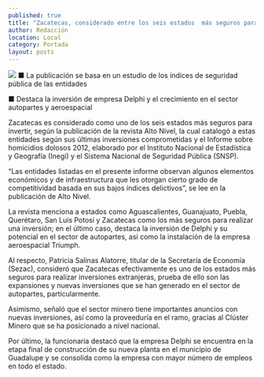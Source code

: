 ```yaml
---
published: true
title: "Zacatecas, considerado entre los seis estados  más seguros para invertir, señala Alto Nivel"
author: Redacción
location: Local
category: Portada
layout: posts
---
```


![](http://i.imgur.com/7X4vGCvm.jpg)
■ La publicación se basa en un estudio de los índices de seguridad pública de las entidades 

■ Destaca la inversión de empresa Delphi y el crecimiento en el sector autopartes y aeroespacial

Zacatecas es considerado como uno de los seis estados más seguros para invertir, según la publicación de la revista Alto Nivel, la cual catalogó a estas entidades según sus últimas inversiones comprometidas y el Informe sobre homicidios dolosos 2012, elaborado por el Instituto Nacional de Estadística y Geografía (Inegi) y el Sistema Nacional de Seguridad Pública (SNSP).

“Las entidades listadas en el presente informe observan algunos elementos económicos y de infraestructura que les otorgan cierto grado de competitividad basada en sus bajos índices delictivos”, se lee en la publicación de Alto Nivel.

La revista menciona a estados como Aguascalientes, Guanajuato, Puebla, Querétaro, San Luis Potosí y Zacatecas como los más seguros para realizar una inversión; en el último caso, destaca la inversión de Delphi y su potencial en el sector de autopartes, así como la instalación de la empresa aeroespacial Triumph.

Al respecto, Patricia Salinas Alatorre, titular de la Secretaría de Economía (Sezac), consideró que Zacatecas efectivamente es uno de los estados más seguros para realizar inversiones extranjeras, prueba de ello son las expansiones y nuevas inversiones que se han generado en el sector de autopartes, particularmente.

Asimismo, señaló que el sector minero tiene importantes anuncios con nuevas inversiones, así como la proveeduría en el ramo, gracias al Clúster Minero que se ha posicionado a nivel nacional.

Por último, la funcionaria destacó que la empresa Delphi se encuentra en la etapa final de construcción de su nueva planta en el municipio de Guadalupe y se consolida como la empresa con mayor número de empleos en todo el estado.
